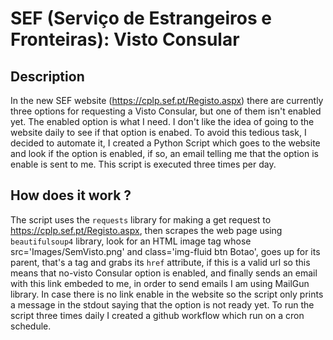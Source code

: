 # SEF (Serviço de Estrangeiros e Fronteiras): Visto Consular

## Description
In the new SEF website (https://cplp.sef.pt/Registo.aspx) there are currently three options for requesting a
Visto Consular, but one of them isn't enabled yet. The enabled option is what I need. I don't like the idea of going to the website daily to see if that option is enabed. To avoid this tedious task, I decided to automate it, I created a Python Script which goes to the website and look if the option is enabled, if so, an email telling me that the option is enable is sent to me. This script is executed three times per day.

## How does it work ?

The script uses the `requests` library for making a get request to https://cplp.sef.pt/Registo.aspx, then scrapes the web page using `beautifulsoup4` library, look for an HTML image tag whose src='Images/SemVisto.png' and class='img-fluid btn Botao', goes up for its parent, that's a <a> tag and grabs its `href` attribute, if this is a valid url so this means that no-visto Consular option is enabled, and finally sends an email with this link embeded to me, in order to send emails I am using MailGun library. In case there is no link enable in the website so the script only prints a message in the stdout saying that the option is not ready yet. To run the script three times daily I created a github workflow which run on a cron schedule.
